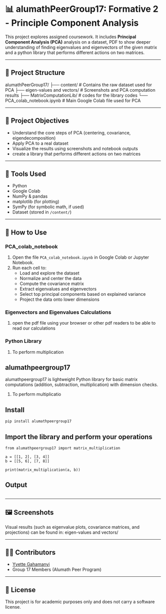 # 📊 alumathPeerGroup17: Formative 2 - Principle Component Analysis

This project explores assigned coursework. It includes **Principal Component Analysis (PCA)** analysis on a dataset, PDF to show deeper understanding of finding eigenvalues and eigenvectors of the given matrix and a python library that performs different actions on two matrices.

---

## 📁 Project Structure

alumathPeerGroup17/
├── content/ # Contains the raw dataset used for PCA
├── eigen-values and vectors/ # Screenshots and PCA computation results
├── MatrixComputationLib/ # codes for the library codes
└── PCA_colab_notebook.ipynb # Main Google Colab file used for PCA

---

## 📌 Project Objectives

- Understand the core steps of PCA (centering, covariance, eigendecomposition)
- Apply PCA to a real dataset
- Visualize the results using screenshots and notebook outputs
- create a library that performs different actions on two matrices

---

## 🧪 Tools Used

- Python
- Google Colab
- NumPy & pandas
- matplotlib (for plotting)
- SymPy (for symbolic math, if used)
- Dataset (stored in `/content/`)

---

## 🚀 How to Use

### PCA_colab_notebook

1. Open the file `PCA_colab_notebook.ipynb` in Google Colab or Jupyter Notebook.
2. Run each cell to:
   - Load and explore the dataset
   - Normalize and center the data
   - Compute the covariance matrix
   - Extract eigenvalues and eigenvectors
   - Select top principal components based on explained variance
   - Project the data onto lower dimensions

### Eigenvectors and Eigenvalues Calculations

1. open the pdf file using your browser or other pdf readers to be able to read our calculations

### Python Library

1. To perform multiplication
## alumathpeergroup17

alumathpeergroup17 is  lightweight Python library for basic matrix computations (addition, subtraction, multiplication) with dimension checks.
1. To perform multiplicatio
## Install

```bash
pip install alumathpeergroup17
```
## Import the library  and perform your operations
```
from alumathpeergroup17 import matrix_multiplication

a = [[1, 2], [3, 4]]
b = [[5, 6], [7, 8]]

print(matrix_multiplication(a, b))
```
## Output
```[[19, 22], [43, 50]]
```
---


## 🖼 Screenshots

Visual results (such as eigenvalue plots, covariance matrices, and projections) can be found in:
eigen-values and vectors/

---

## 👩‍💻 Contributors

- [Yvette Gahamanyi](https://github.com/yvettegahamanyi)
- Group 17 Members (Alumath Peer Program)

---

## 📜 License

This project is for academic purposes only and does not carry a software license.
